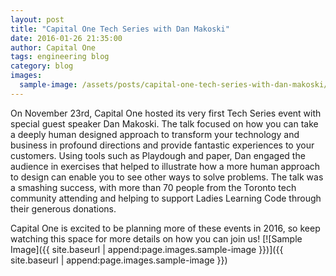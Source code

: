```yaml
---
layout: post
title: "Capital One Tech Series with Dan Makoski"
date: 2016-01-26 21:35:00
author: Capital One 
tags: engineering blog
category: blog
images:
  sample-image: /assets/posts/capital-one-tech-series-with-dan-makoski/sample-image.jpg
---
```

On November 23rd, Capital One hosted its very first Tech Series event with special guest speaker Dan Makoski. The talk focused on how you can take a deeply human designed approach to transform your technology and business in profound directions and provide fantastic experiences to your customers. Using tools such as Playdough and paper, Dan engaged the audience in exercises that helped to illustrate how a more human approach to design can enable you to see other ways to solve problems. The talk was a smashing success, with more than 70 people from the Toronto tech community attending and helping to support Ladies Learning Code through their generous donations.

Capital One is excited to be planning more of these events in 2016, so keep watching this space for more details on how you can join us!
[![Sample Image]({{ site.baseurl | append:page.images.sample-image }})]({{ site.baseurl | append:page.images.sample-image }})
<!--more-->
